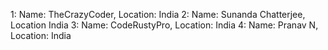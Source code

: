 1: Name: TheCrazyCoder, Location: India
2: Name: Sunanda Chatterjee, Location India
3: Name: CodeRustyPro, Location: India
4: Name: Pranav N, Location: India

